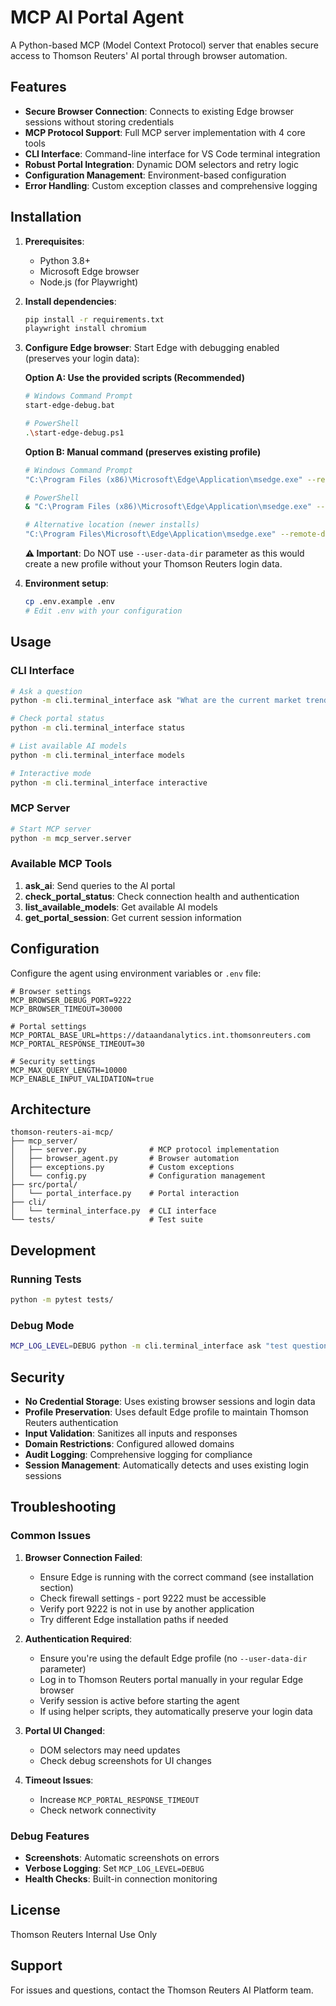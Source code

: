 # MCP AI Portal Agent

A Python-based MCP (Model Context Protocol) server that enables secure access to Thomson Reuters' AI portal through browser automation.

## Features

- **Secure Browser Connection**: Connects to existing Edge browser sessions without storing credentials
- **MCP Protocol Support**: Full MCP server implementation with 4 core tools
- **CLI Interface**: Command-line interface for VS Code terminal integration
- **Robust Portal Integration**: Dynamic DOM selectors and retry logic
- **Configuration Management**: Environment-based configuration
- **Error Handling**: Custom exception classes and comprehensive logging

## Installation

1. **Prerequisites**:
   - Python 3.8+
   - Microsoft Edge browser
   - Node.js (for Playwright)

2. **Install dependencies**:
   ```bash
   pip install -r requirements.txt
   playwright install chromium
   ```

3. **Configure Edge browser**:
   Start Edge with debugging enabled (preserves your login data):
   
   **Option A: Use the provided scripts (Recommended)**
   ```bash
   # Windows Command Prompt
   start-edge-debug.bat
   
   # PowerShell
   .\start-edge-debug.ps1
   ```
   
   **Option B: Manual command (preserves existing profile)**
   ```bash
   # Windows Command Prompt
   "C:\Program Files (x86)\Microsoft\Edge\Application\msedge.exe" --remote-debugging-port=9222
   
   # PowerShell
   & "C:\Program Files (x86)\Microsoft\Edge\Application\msedge.exe" --remote-debugging-port=9222
   
   # Alternative location (newer installs)
   "C:\Program Files\Microsoft\Edge\Application\msedge.exe" --remote-debugging-port=9222
   ```
   
   **⚠️ Important**: Do NOT use `--user-data-dir` parameter as this would create a new profile without your Thomson Reuters login data.

4. **Environment setup**:
   ```bash
   cp .env.example .env
   # Edit .env with your configuration
   ```

## Usage

### CLI Interface

```bash
# Ask a question
python -m cli.terminal_interface ask "What are the current market trends?"

# Check portal status
python -m cli.terminal_interface status

# List available AI models
python -m cli.terminal_interface models

# Interactive mode
python -m cli.terminal_interface interactive
```

### MCP Server

```bash
# Start MCP server
python -m mcp_server.server
```

### Available MCP Tools

1. **ask_ai**: Send queries to the AI portal
2. **check_portal_status**: Check connection health and authentication
3. **list_available_models**: Get available AI models
4. **get_portal_session**: Get current session information

## Configuration

Configure the agent using environment variables or `.env` file:

```env
# Browser settings
MCP_BROWSER_DEBUG_PORT=9222
MCP_BROWSER_TIMEOUT=30000

# Portal settings
MCP_PORTAL_BASE_URL=https://dataandanalytics.int.thomsonreuters.com
MCP_PORTAL_RESPONSE_TIMEOUT=30

# Security settings
MCP_MAX_QUERY_LENGTH=10000
MCP_ENABLE_INPUT_VALIDATION=true
```

## Architecture

```
thomson-reuters-ai-mcp/
├── mcp_server/
│   ├── server.py              # MCP protocol implementation
│   ├── browser_agent.py       # Browser automation
│   ├── exceptions.py          # Custom exceptions
│   └── config.py              # Configuration management
├── src/portal/
│   └── portal_interface.py    # Portal interaction
├── cli/
│   └── terminal_interface.py  # CLI interface
└── tests/                     # Test suite
```

## Development

### Running Tests

```bash
python -m pytest tests/
```

### Debug Mode

```bash
MCP_LOG_LEVEL=DEBUG python -m cli.terminal_interface ask "test question"
```

## Security

- **No Credential Storage**: Uses existing browser sessions and login data
- **Profile Preservation**: Uses default Edge profile to maintain Thomson Reuters authentication
- **Input Validation**: Sanitizes all inputs and responses
- **Domain Restrictions**: Configured allowed domains
- **Audit Logging**: Comprehensive logging for compliance
- **Session Management**: Automatically detects and uses existing login sessions

## Troubleshooting

### Common Issues

1. **Browser Connection Failed**:
   - Ensure Edge is running with the correct command (see installation section)
   - Check firewall settings - port 9222 must be accessible
   - Verify port 9222 is not in use by another application
   - Try different Edge installation paths if needed

2. **Authentication Required**:
   - Ensure you're using the default Edge profile (no `--user-data-dir` parameter)
   - Log in to Thomson Reuters portal manually in your regular Edge browser
   - Verify session is active before starting the agent
   - If using helper scripts, they automatically preserve your login data

3. **Portal UI Changed**:
   - DOM selectors may need updates
   - Check debug screenshots for UI changes

4. **Timeout Issues**:
   - Increase `MCP_PORTAL_RESPONSE_TIMEOUT`
   - Check network connectivity

### Debug Features

- **Screenshots**: Automatic screenshots on errors
- **Verbose Logging**: Set `MCP_LOG_LEVEL=DEBUG`
- **Health Checks**: Built-in connection monitoring

## License

Thomson Reuters Internal Use Only

## Support

For issues and questions, contact the Thomson Reuters AI Platform team.